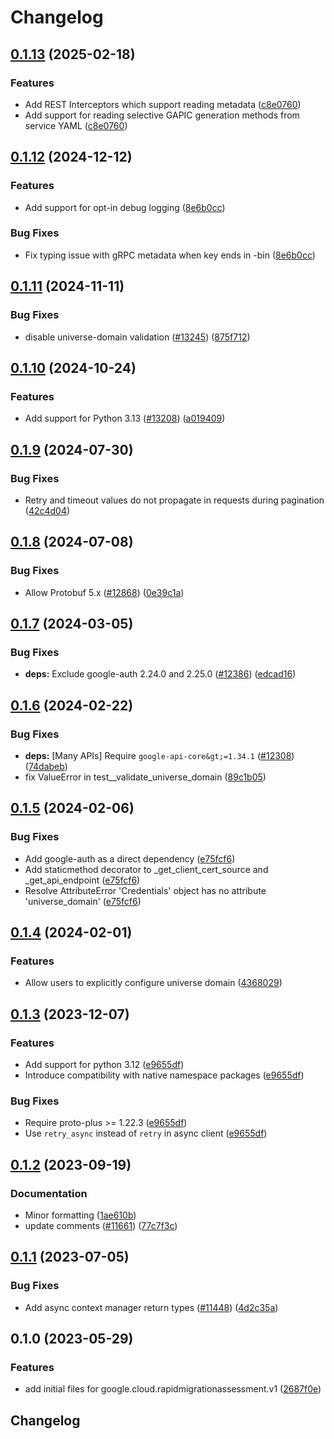 # Changelog

## [0.1.13](https://github.com/googleapis/google-cloud-python/compare/google-cloud-rapidmigrationassessment-v0.1.12...google-cloud-rapidmigrationassessment-v0.1.13) (2025-02-18)


### Features

* Add REST Interceptors which support reading metadata ([c8e0760](https://github.com/googleapis/google-cloud-python/commit/c8e0760e8088950c62279335216ad1d17716ce59))
* Add support for reading selective GAPIC generation methods from service YAML ([c8e0760](https://github.com/googleapis/google-cloud-python/commit/c8e0760e8088950c62279335216ad1d17716ce59))

## [0.1.12](https://github.com/googleapis/google-cloud-python/compare/google-cloud-rapidmigrationassessment-v0.1.11...google-cloud-rapidmigrationassessment-v0.1.12) (2024-12-12)


### Features

* Add support for opt-in debug logging ([8e6b0cc](https://github.com/googleapis/google-cloud-python/commit/8e6b0cca8709ae8c7f0c722c5ebf0707358d3359))


### Bug Fixes

* Fix typing issue with gRPC metadata when key ends in -bin ([8e6b0cc](https://github.com/googleapis/google-cloud-python/commit/8e6b0cca8709ae8c7f0c722c5ebf0707358d3359))

## [0.1.11](https://github.com/googleapis/google-cloud-python/compare/google-cloud-rapidmigrationassessment-v0.1.10...google-cloud-rapidmigrationassessment-v0.1.11) (2024-11-11)


### Bug Fixes

* disable universe-domain validation  ([#13245](https://github.com/googleapis/google-cloud-python/issues/13245)) ([875f712](https://github.com/googleapis/google-cloud-python/commit/875f712265a36919409964f5ade218330f1d0147))

## [0.1.10](https://github.com/googleapis/google-cloud-python/compare/google-cloud-rapidmigrationassessment-v0.1.9...google-cloud-rapidmigrationassessment-v0.1.10) (2024-10-24)


### Features

* Add support for Python 3.13 ([#13208](https://github.com/googleapis/google-cloud-python/issues/13208)) ([a019409](https://github.com/googleapis/google-cloud-python/commit/a019409a5b5a983402301f1ac175d8b7e45c3818))

## [0.1.9](https://github.com/googleapis/google-cloud-python/compare/google-cloud-rapidmigrationassessment-v0.1.8...google-cloud-rapidmigrationassessment-v0.1.9) (2024-07-30)


### Bug Fixes

* Retry and timeout values do not propagate in requests during pagination ([42c4d04](https://github.com/googleapis/google-cloud-python/commit/42c4d04ee1362ba0ed0f1b6a134ac8e409875b63))

## [0.1.8](https://github.com/googleapis/google-cloud-python/compare/google-cloud-rapidmigrationassessment-v0.1.7...google-cloud-rapidmigrationassessment-v0.1.8) (2024-07-08)


### Bug Fixes

* Allow Protobuf 5.x ([#12868](https://github.com/googleapis/google-cloud-python/issues/12868)) ([0e39c1a](https://github.com/googleapis/google-cloud-python/commit/0e39c1a0ab46757bcf80a178d9bd422f6dcb24c6))

## [0.1.7](https://github.com/googleapis/google-cloud-python/compare/google-cloud-rapidmigrationassessment-v0.1.6...google-cloud-rapidmigrationassessment-v0.1.7) (2024-03-05)


### Bug Fixes

* **deps:** Exclude google-auth 2.24.0 and 2.25.0 ([#12386](https://github.com/googleapis/google-cloud-python/issues/12386)) ([edcad16](https://github.com/googleapis/google-cloud-python/commit/edcad1661973ae1677c69b3fc1c03c3069ec0e71))

## [0.1.6](https://github.com/googleapis/google-cloud-python/compare/google-cloud-rapidmigrationassessment-v0.1.5...google-cloud-rapidmigrationassessment-v0.1.6) (2024-02-22)


### Bug Fixes

* **deps:** [Many APIs] Require `google-api-core&gt;=1.34.1` ([#12308](https://github.com/googleapis/google-cloud-python/issues/12308)) ([74dabeb](https://github.com/googleapis/google-cloud-python/commit/74dabebab206189e649ff6e00f3c7809d96c043b))
* fix ValueError in test__validate_universe_domain ([89c1b05](https://github.com/googleapis/google-cloud-python/commit/89c1b054f321b90ab4eed0139a3a2a79c369730d))

## [0.1.5](https://github.com/googleapis/google-cloud-python/compare/google-cloud-rapidmigrationassessment-v0.1.4...google-cloud-rapidmigrationassessment-v0.1.5) (2024-02-06)


### Bug Fixes

* Add google-auth as a direct dependency ([e75fcf6](https://github.com/googleapis/google-cloud-python/commit/e75fcf6e389fd2e90ec00b87a625b208837c72dc))
* Add staticmethod decorator to _get_client_cert_source and _get_api_endpoint ([e75fcf6](https://github.com/googleapis/google-cloud-python/commit/e75fcf6e389fd2e90ec00b87a625b208837c72dc))
* Resolve AttributeError 'Credentials' object has no attribute 'universe_domain' ([e75fcf6](https://github.com/googleapis/google-cloud-python/commit/e75fcf6e389fd2e90ec00b87a625b208837c72dc))

## [0.1.4](https://github.com/googleapis/google-cloud-python/compare/google-cloud-rapidmigrationassessment-v0.1.3...google-cloud-rapidmigrationassessment-v0.1.4) (2024-02-01)


### Features

* Allow users to explicitly configure universe domain ([4368029](https://github.com/googleapis/google-cloud-python/commit/436802904bfdafa7e90f94b128813506525e1605))

## [0.1.3](https://github.com/googleapis/google-cloud-python/compare/google-cloud-rapidmigrationassessment-v0.1.2...google-cloud-rapidmigrationassessment-v0.1.3) (2023-12-07)


### Features

* Add support for python 3.12 ([e9655df](https://github.com/googleapis/google-cloud-python/commit/e9655dff9f393bf3382c668ea2a31dd3332ed192))
* Introduce compatibility with native namespace packages ([e9655df](https://github.com/googleapis/google-cloud-python/commit/e9655dff9f393bf3382c668ea2a31dd3332ed192))


### Bug Fixes

* Require proto-plus &gt;= 1.22.3 ([e9655df](https://github.com/googleapis/google-cloud-python/commit/e9655dff9f393bf3382c668ea2a31dd3332ed192))
* Use `retry_async` instead of `retry` in async client ([e9655df](https://github.com/googleapis/google-cloud-python/commit/e9655dff9f393bf3382c668ea2a31dd3332ed192))

## [0.1.2](https://github.com/googleapis/google-cloud-python/compare/google-cloud-rapidmigrationassessment-v0.1.1...google-cloud-rapidmigrationassessment-v0.1.2) (2023-09-19)


### Documentation

* Minor formatting ([1ae610b](https://github.com/googleapis/google-cloud-python/commit/1ae610bb3b321ceac7bd23a455a002e39645d84f))
* update comments ([#11661](https://github.com/googleapis/google-cloud-python/issues/11661)) ([77c7f3c](https://github.com/googleapis/google-cloud-python/commit/77c7f3c5062a4aacf62dabf616c1e2caeeb444e3))

## [0.1.1](https://github.com/googleapis/google-cloud-python/compare/google-cloud-rapidmigrationassessment-v0.1.0...google-cloud-rapidmigrationassessment-v0.1.1) (2023-07-05)


### Bug Fixes

* Add async context manager return types ([#11448](https://github.com/googleapis/google-cloud-python/issues/11448)) ([4d2c35a](https://github.com/googleapis/google-cloud-python/commit/4d2c35a1cd0b68b6d481d5611ff820451273e859))

## 0.1.0 (2023-05-29)


### Features

* add initial files for google.cloud.rapidmigrationassessment.v1 ([2687f0e](https://github.com/googleapis/google-cloud-python/commit/2687f0e5238e80c9cdf707f8d175fce13aeac970))

## Changelog
